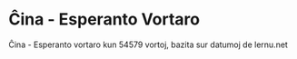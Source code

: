 # Ĉina - Esperanto Vortaro

Ĉina - Esperanto vortaro kun 54579 vortoj, bazita sur datumoj de lernu.net